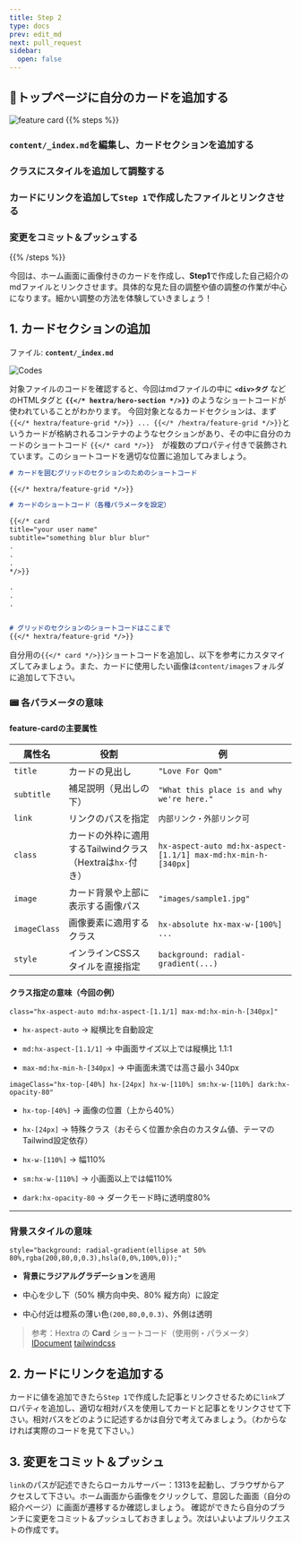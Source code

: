 ```yaml
---
title: Step 2
type: docs
prev: edit_md
next: pull_request
sidebar:
  open: false
---
```


## 🪪トップページに自分のカードを追加する

![feature card](/images/feature_card.JPG)
{{% steps %}}

### `content/_index.md`を編集し、カードセクションを追加する

### クラスにスタイルを追加して調整する

### カードにリンクを追加して`Step 1`で作成したファイルとリンクさせる

### 変更をコミット＆プッシュする

{{% /steps %}}


今回は、ホーム画面に画像付きのカードを作成し、**Step1**で作成した自己紹介のmdファイルとリンクさせます。具体的な見た目の調整や値の調整の作業が中心になります。細かい調整の方法を体験していきましょう！

## 1. カードセクションの追加

ファイル: **`content/_index.md`**

![Codes](/images/codes.JPG)


対象ファイルのコードを確認すると、今回はmdファイルの中に **`<div>タグ`** などのHTMLタグと **`{{</* hextra/hero-section */>}}`** のようなショートコードが使われていることがわかります。
今回対象となるカードセクションは、まず`{{</* hextra/feature-grid */>}} ... {{</* /hextra/feature-grid */>}}`というカードが格納されるコンテナのようなセクションがあり、その中に自分のカードのショートコード `{{</* card */>}}`　が複数のプロパティ付きで装飾されています。このショートコードを適切な位置に追加してみましょう。

```md
# カードを囲むグリッドのセクションのためのショートコード

{{</* hextra/feature-grid */>}}

# カードのショートコード（各種パラメータを設定）

{{</* card 
title="your user name"
subtitle="something blur blur blur"
.
.
.
*/>}}

.
.
.


# グリッドのセクションのショートコードはここまで
{{</* hextra/feature-grid */>}}
```

自分用の`{{</* card */>}}`ショートコードを追加し、以下を参考にカスタマイズしてみましょう。また、カードに使用したい画像は`content/images`フォルダに追加して下さい。

###  📟 各パラメータの意味

#### feature-cardの主要属性

| 属性名          | 役割                                     | 例                                                             |
| ------------ | -------------------------------------- | ------------------------------------------------------------- |
| `title`      | カードの見出し                                | `"Love For Qom"`                                              |
| `subtitle`   | 補足説明（見出しの下）                            | `"What this place is and why we're here."`                    |
| `link`       | リンクのパスを指定                              | `内部リンク・外部リンク可`                                                |
| `class`      | カードの外枠に適用するTailwindクラス（Hextraは`hx-`付き） | `hx-aspect-auto md:hx-aspect-[1.1/1] max-md:hx-min-h-[340px]` |
| `image`      | カード背景や上部に表示する画像パス                      | `"images/sample1.jpg"`                                        |
| `imageClass` | 画像要素に適用するクラス                           | `hx-absolute hx-max-w-[100%] ...`                             |
| `style`      | インラインCSSスタイルを直接指定                      | `background: radial-gradient(...)`                            |


####  クラス指定の意味（今回の例）

```
class="hx-aspect-auto md:hx-aspect-[1.1/1] max-md:hx-min-h-[340px]"
```

- `hx-aspect-auto` → 縦横比を自動設定
    
- `md:hx-aspect-[1.1/1]` → 中画面サイズ以上では縦横比 1.1:1
    
- `max-md:hx-min-h-[340px]` → 中画面未満では高さ最小 340px



```
imageClass="hx-top-[40%] hx-[24px] hx-w-[110%] sm:hx-w-[110%] dark:hx-opacity-80"
```

- `hx-top-[40%]` → 画像の位置（上から40%）
    
- `hx-[24px]` → 特殊クラス（おそらく位置か余白のカスタム値、テーマのTailwind設定依存）
    
- `hx-w-[110%]` → 幅110%
    
- `sm:hx-w-[110%]` → 小画面以上では幅110%
    
- `dark:hx-opacity-80` → ダークモード時に透明度80%
    

---

### 背景スタイルの意味


```
style="background: radial-gradient(ellipse at 50% 80%,rgba(200,80,0,0.3),hsla(0,0%,100%,0));"
```

- **背景にラジアルグラデーション**を適用
    
- 中心を少し下（50% 横方向中央、80% 縦方向）に設定
    
- 中心付近は橙系の薄い色`(200,80,0,0.3)`、外側は透明

> 参考：Hextra の **Card** ショートコード（使用例・パラメータ） [IDocument](https://imfing.github.io/hextra/docs/guide/shortcodes/cards/)
> [tailwindcss](https://tailwindcss.com/docs/installation/using-vite)

## 2. カードにリンクを追加する

カードに値を追加できたら`Step 1`で作成した記事とリンクさせるために`link`プロパティを追加し、適切な相対パスを使用してカードと記事とをリンクさせて下さい。相対パスをどのように記述するかは自分で考えてみましょう。（わからなければ実際のコードを見て下さい。）

## 3. 変更をコミット＆プッシュ

`link`のパスが記述できたらローカルサーバー：1313を起動し、ブラウザからアクセスして下さい。ホーム画面から画像をクリックして、意図した画面（自分の紹介ページ）に画面が遷移するか確認しましょう。
確認ができたら自分のブランチに変更をコミット＆プッシュしておきましょう。次はいよいよプルリクエストの作成です。